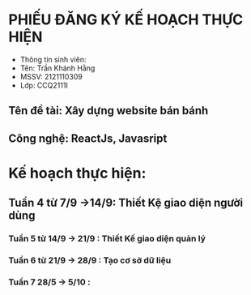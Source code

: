 # PHIẾU ĐĂNG KÝ KẾ HOẠCH THỰC HIỆN
- Thông tin sinh viên:
- 	Tên: Trần Khánh Hằng 
- 	MSSV: 2121110309
- 	Lớp: CCQ2111I	
## Tên đề tài: Xây dựng website bán bánh
## Công nghệ: ReactJs, Javasript
#  Kế hoạch thực hiện: 
##   Tuần 4 từ 7/9 ->14/9: Thiết Kệ giao diện người dùng
###    Tuần 5 từ 14/9 -> 21/9 : Thiết Kế giao diện quản lý
###       Tuần 6 từ 21/9 -> 28/9 : Tạo cơ sở dữ liệu
###          Tuần 7 28/5 -> 5/10   : 
